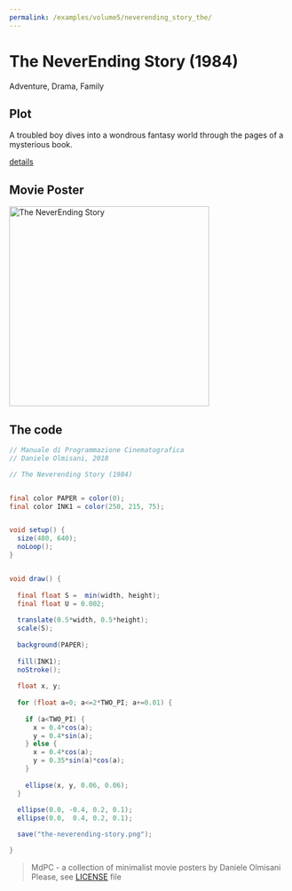 ```yaml
---
permalink: /examples/volume5/neverending_story_the/
---
```

# The NeverEnding Story (1984)

Adventure, Drama, Family

## Plot
A troubled boy dives into a wondrous fantasy world through the pages of a mysterious book.

[details](https://www.imdb.com/title/tt0088323/)

## Movie Poster
<img src="the-neverending-story.png"  width="360px" title="The NeverEnding Story">


## The code
```java
// Manuale di Programmazione Cinematografica
// Daniele Olmisani, 2018

// The Neverending Story (1984)


final color PAPER = color(0);
final color INK1 = color(250, 215, 75);


void setup() {
  size(480, 640);
  noLoop();
}


void draw() {
  
  final float S =  min(width, height);
  final float U = 0.002;
  
  translate(0.5*width, 0.5*height);
  scale(S);
  
  background(PAPER);
  
  fill(INK1);
  noStroke();
  
  float x, y;
  
  for (float a=0; a<=2*TWO_PI; a+=0.01) {
    
    if (a<TWO_PI) {
      x = 0.4*cos(a);
      y = 0.4*sin(a);
    } else {
      x = 0.4*cos(a);
      y = 0.35*sin(a)*cos(a);
    }
    
    ellipse(x, y, 0.06, 0.06);
  }
  
  ellipse(0.0, -0.4, 0.2, 0.1);
  ellipse(0.0,  0.4, 0.2, 0.1);

  save("the-neverending-story.png");

}
```

> MdPC - a collection of minimalist movie posters
> by Daniele Olmisani
> Please, see [LICENSE](../../LICENSE) file
